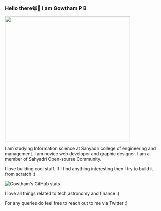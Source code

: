 ### Hello there😄👋 I am Gowtham P B
<div></div><div><img src="https://www.bing.com/th/id/OGC.3ccff8c4b2443d93811eac9b2fd56f11?pid=1.7&rurl=https%3a%2f%2fmedia.giphy.com%2fmedia%2fzjMzwz24dr368%2fgiphy.gif&ehk=PTTrBX3t6IJUwwSv2s4KJfji%2ff3a4Qrtmxyh3O7oxkY%3d" width="400px"></div>

<!--
**Gowtham-P-B/Gowtham-P-B** is a ✨ _special_ ✨ repository because its `README.md` (this file) appears on your GitHub profile.-->
I am studying Information science at Sahyadri college of engineering and management. I am novice web developer and graphic designer. I am a member of Sahyadri Open-sourse Community.

I love building cool stuff.
If I find anything interesting then I try to build it from scratch :)

![Gowtham's GitHub stats](https://github-readme-stats.vercel.app/api?username=GowthamPB&show_icons=true&theme=radical)

I love all things related to tech,astronomy and finance :)

For any queries do feel free to reach out to me via Twitter :)

